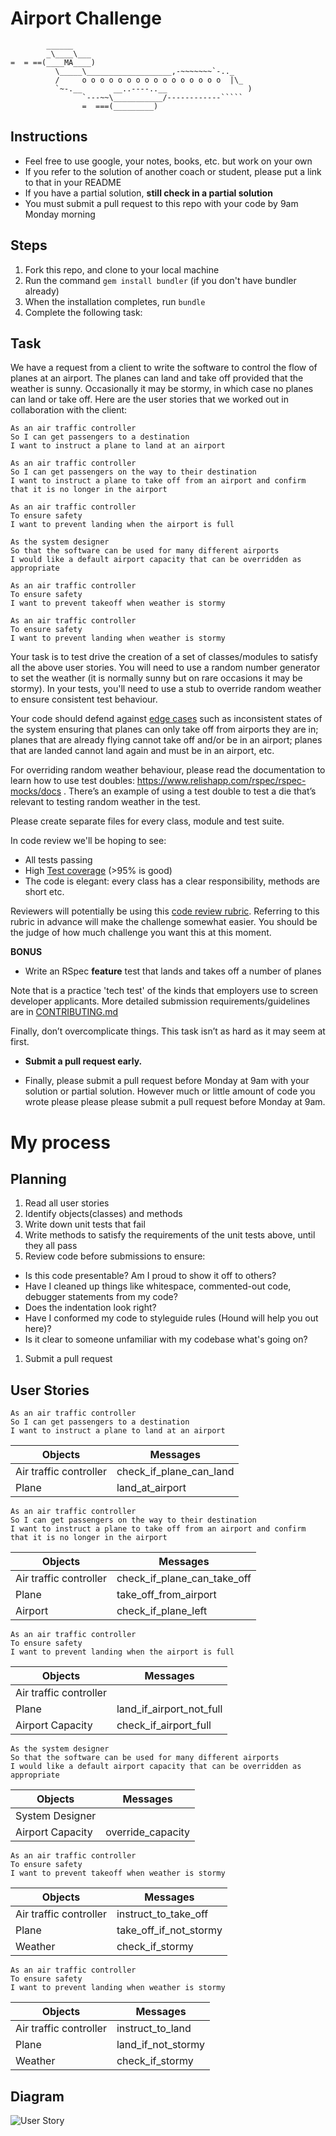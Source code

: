 # Airport Challenge

``````
        ______
        _\____\___
=  = ==(____MA____)
          \_____\___________________,-~~~~~~~`-.._
          /     o o o o o o o o o o o o o o o o  |\_
          `~-.__       __..----..__                  )
                `---~~\___________/------------`````
                =  ===(_________)

``````

## Instructions

- Feel free to use google, your notes, books, etc. but work on your own
- If you refer to the solution of another coach or student, please put a link to that in your README
- If you have a partial solution, **still check in a partial solution**
- You must submit a pull request to this repo with your code by 9am Monday morning

## Steps

1. Fork this repo, and clone to your local machine
2. Run the command `gem install bundler` (if you don't have bundler already)
3. When the installation completes, run `bundle`
4. Complete the following task:

## Task

We have a request from a client to write the software to control the flow of planes at an airport. The planes can land and take off provided that the weather is sunny. Occasionally it may be stormy, in which case no planes can land or take off. Here are the user stories that we worked out in collaboration with the client:

```
As an air traffic controller
So I can get passengers to a destination
I want to instruct a plane to land at an airport

As an air traffic controller
So I can get passengers on the way to their destination
I want to instruct a plane to take off from an airport and confirm that it is no longer in the airport

As an air traffic controller
To ensure safety
I want to prevent landing when the airport is full

As the system designer
So that the software can be used for many different airports
I would like a default airport capacity that can be overridden as appropriate

As an air traffic controller
To ensure safety
I want to prevent takeoff when weather is stormy

As an air traffic controller
To ensure safety
I want to prevent landing when weather is stormy
```

Your task is to test drive the creation of a set of classes/modules to satisfy all the above user stories. You will need to use a random number generator to set the weather (it is normally sunny but on rare occasions it may be stormy). In your tests, you'll need to use a stub to override random weather to ensure consistent test behaviour.

Your code should defend against [edge cases](http://programmers.stackexchange.com/questions/125587/what-are-the-difference-between-an-edge-case-a-corner-case-a-base-case-and-a-b) such as inconsistent states of the system ensuring that planes can only take off from airports they are in; planes that are already flying cannot take off and/or be in an airport; planes that are landed cannot land again and must be in an airport, etc.

For overriding random weather behaviour, please read the documentation to learn how to use test doubles: https://www.relishapp.com/rspec/rspec-mocks/docs . There’s an example of using a test double to test a die that’s relevant to testing random weather in the test.

Please create separate files for every class, module and test suite.

In code review we'll be hoping to see:

- All tests passing
- High [Test coverage](https://github.com/makersacademy/course/blob/main/pills/test_coverage.md) (>95% is good)
- The code is elegant: every class has a clear responsibility, methods are short etc.

Reviewers will potentially be using this [code review rubric](docs/review.md). Referring to this rubric in advance will make the challenge somewhat easier. You should be the judge of how much challenge you want this at this moment.

**BONUS**

- Write an RSpec **feature** test that lands and takes off a number of planes

Note that is a practice 'tech test' of the kinds that employers use to screen developer applicants. More detailed submission requirements/guidelines are in [CONTRIBUTING.md](CONTRIBUTING.md)

Finally, don’t overcomplicate things. This task isn’t as hard as it may seem at first.

- **Submit a pull request early.**

- Finally, please submit a pull request before Monday at 9am with your solution or partial solution. However much or little amount of code you wrote please please please submit a pull request before Monday at 9am.

# My process

## Planning

1. Read all user stories
2. Identify objects(classes) and methods
3. Write down unit tests that fail
4. Write methods to satisfy the requirements of the unit tests above, until they all pass
5. Review code before submissions to ensure:

- Is this code presentable? Am I proud to show it off to others?
- Have I cleaned up things like whitespace, commented-out code, debugger statements from my code?
- Does the indentation look right?
- Have I conformed my code to styleguide rules (Hound will help you out here)?
- Is it clear to someone unfamiliar with my codebase what's going on?

1. Submit a pull request

## User Stories

```
As an air traffic controller
So I can get passengers to a destination
I want to instruct a plane to land at an airport
```

| Objects                | Messages                |
| ---------------------- | ----------------------- |
| Air traffic controller | check_if_plane_can_land |
| Plane                  | land_at_airport         |

```
As an air traffic controller
So I can get passengers on the way to their destination
I want to instruct a plane to take off from an airport and confirm that it is no longer in the airport

```

| Objects                | Messages                    |
| ---------------------- | --------------------------- |
| Air traffic controller | check_if_plane_can_take_off |
| Plane                  | take_off_from_airport       |
| Airport                | check_if_plane_left         |

```
As an air traffic controller
To ensure safety
I want to prevent landing when the airport is full
```

| Objects                | Messages                 |
| ---------------------- | ------------------------ |
| Air traffic controller |                          |
| Plane                  | land_if_airport_not_full |
| Airport Capacity       | check_if_airport_full    |

```
As the system designer
So that the software can be used for many different airports
I would like a default airport capacity that can be overridden as appropriate
```

| Objects          | Messages          |
| ---------------- | ----------------- |
| System Designer  |                   |
| Airport Capacity | override_capacity |

```
As an air traffic controller
To ensure safety
I want to prevent takeoff when weather is stormy
```

| Objects                | Messages               |
| ---------------------- | ---------------------- |
| Air traffic controller | instruct_to_take_off   |
| Plane                  | take_off_if_not_stormy |
| Weather                | check_if_stormy        |

```
As an air traffic controller
To ensure safety
I want to prevent landing when weather is stormy
```

| Objects                | Messages           |
| ---------------------- | ------------------ |
| Air traffic controller | instruct_to_land   |
| Plane                  | land_if_not_stormy |
| Weather                | check_if_stormy    |

## Diagram

![User Story](https://lucid.app/publicSegments/view/dae9742c-ad5f-4eb4-a285-7e5590b83e04/image.jpeg)
